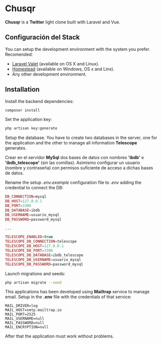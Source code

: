 # Chusqr 

__Chusqr__ is a __Twitter__ light clone built with Laravel and Vue.

## Configuración del Stack

You can setup the development environment with the system you prefer. Recomended:
- [Laravel Valet](https://laravel.com/docs/5.8/valet) (available on OS X and Linux). 
- [Homestead](https://laravel.com/docs/5.8/homestead) (available on Windows, OS x and Linx).
- Any other development environment.

## Installation

Install the backend dependencies:

```bash
composer install
```

Set the application key:

```bash
php artisan key:generate
```



Setup the database. You have to create two databases in the server, one for the application and the other to manage all information __Telescope__ generates.

Crear en el servidor __MySql__ dos bases de datos con nombres __'ibdb'__ e __'ibdb_telescope'__ (sin las comillas). Asimismo configurar un usuario (nombre y contraseña) con permisos suficiente de acceso a dichas bases de datos. 

Rename the setup _.env.example_ configuration file to _.env_ adding the credential to connect the DB:

```php
DB_CONNECTION=mysql
DB_HOST=127.0.0.1
DB_PORT=3306
DB_DATABASE=ibdb
DB_USERNAME=usuario_mysql
DB_PASSWORD=password_mysql

...

TELESCOPE_ENABLED=true
TELESCOPE_DB_CONNECTION=telescope
TELESCOPE_DB_HOST=127.0.0.1
TELESCOPE_DB_PORT=3306
TELESCOPE_DB_DATABASE=ibdb_telescope
TELESCOPE_DB_USERNAME=usuario_mysql
TELESCOPE_DB_PASSWORD=password_mysql
```



Launch migrations and seeds:

```bash
php artisan migrate --seed
```

This applications has been developed using __Mailtrap__ service to manage email. Setup in the __.env__ file with the credentials of that service:

```
MAIL_DRIVER=log
MAIL_HOST=smtp.mailtrap.io
MAIL_PORT=2525
MAIL_USERNAME=null
MAIL_PASSWORD=null
MAIL_ENCRYPTION=null
```

After that the application must work without problems.